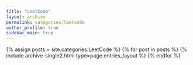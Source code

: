 ```yaml
---
title: "LeetCode"
layout: archive
permalink: categories/leetcode
author_profile: true
sidebar_main: true
---
```



{% assign posts = site.categories.LeetCode %}
{% for post in posts %} {% include archive-single2.html type=page.entries_layout %} {% endfor %}
